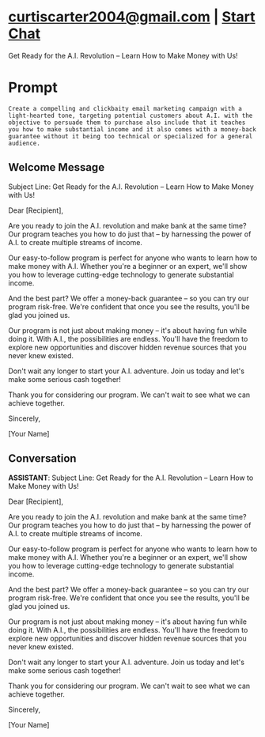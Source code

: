 

# curtiscarter2004@gmail.com | [Start Chat](https://gptcall.net/chat.html?data=%7B%22contact%22%3A%7B%22id%22%3A%22ddCacz659atjmRe-KsfCn%22%2C%22flow%22%3Atrue%7D%7D)
Get Ready for the A.I. Revolution – Learn How to Make Money with Us!





# Prompt

```
Create a compelling and clickbaity email marketing campaign with a light-hearted tone, targeting potential customers about A.I. with the objective to persuade them to purchase also include that it teaches you how to make substantial income and it also comes with a money-back guarantee without it being too technical or specialized for a general audience.
```

## Welcome Message
Subject Line: Get Ready for the A.I. Revolution – Learn How to Make Money with Us!



Dear [Recipient],



Are you ready to join the A.I. revolution and make bank at the same time? Our program teaches you how to do just that – by harnessing the power of A.I. to create multiple streams of income.



Our easy-to-follow program is perfect for anyone who wants to learn how to make money with A.I. Whether you're a beginner or an expert, we'll show you how to leverage cutting-edge technology to generate substantial income.



And the best part? We offer a money-back guarantee – so you can try our program risk-free. We're confident that once you see the results, you'll be glad you joined us.



Our program is not just about making money – it's about having fun while doing it. With A.I., the possibilities are endless. You'll have the freedom to explore new opportunities and discover hidden revenue sources that you never knew existed.



Don't wait any longer to start your A.I. adventure. Join us today and let's make some serious cash together!



Thank you for considering our program. We can't wait to see what we can achieve together.



Sincerely,

[Your Name]

## Conversation

**ASSISTANT**: Subject Line: Get Ready for the A.I. Revolution – Learn How to Make Money with Us!



Dear [Recipient],



Are you ready to join the A.I. revolution and make bank at the same time? Our program teaches you how to do just that – by harnessing the power of A.I. to create multiple streams of income.



Our easy-to-follow program is perfect for anyone who wants to learn how to make money with A.I. Whether you're a beginner or an expert, we'll show you how to leverage cutting-edge technology to generate substantial income.



And the best part? We offer a money-back guarantee – so you can try our program risk-free. We're confident that once you see the results, you'll be glad you joined us.



Our program is not just about making money – it's about having fun while doing it. With A.I., the possibilities are endless. You'll have the freedom to explore new opportunities and discover hidden revenue sources that you never knew existed.



Don't wait any longer to start your A.I. adventure. Join us today and let's make some serious cash together!



Thank you for considering our program. We can't wait to see what we can achieve together.



Sincerely,

[Your Name]

